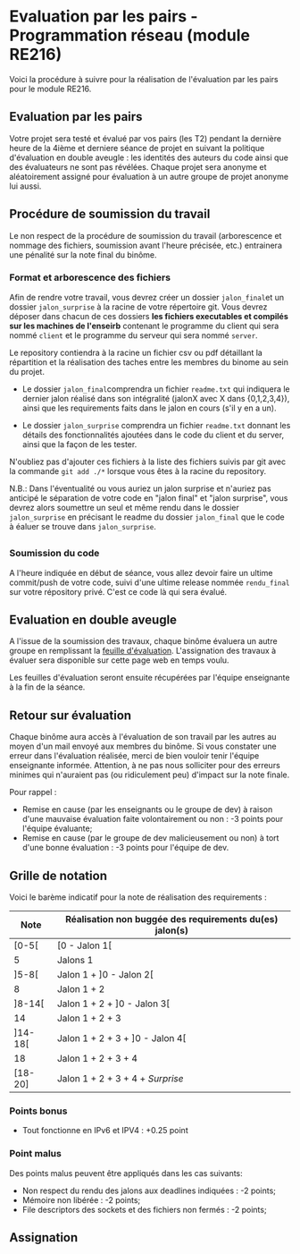 # Evaluation par les pairs - Programmation réseau (module RE216)

Voici la procédure à suivre pour la réalisation de l'évaluation par les pairs pour le module RE216. 

## Evaluation par les pairs

Votre projet sera testé et évalué par vos pairs (les T2) pendant la dernière heure de la 4ième et derniere séance de projet en suivant la politique d'évaluation en double aveugle : les identités des auteurs du code ainsi que des évaluateurs ne sont pas révélées. Chaque projet sera anonyme et aléatoirement assigné pour évaluation à un autre groupe de projet anonyme lui aussi.

## Procédure de soumission du travail

Le non respect de la procédure de soumission du travail (arborescence et nommage des fichiers, soumission avant l'heure précisée, etc.) entrainera une pénalité sur la note final du binôme. 


### Format et arborescence des fichiers
Afin de rendre votre travail, vous devrez créer un dossier `jalon_final`et un dossier `jalon_surprise` à la racine de votre répertoire git. Vous devrez déposer dans chacun de ces dossiers **les fichiers executables et compilés sur les machines de l'enseirb** contenant le programme du client qui sera nommé `client` et le programme du serveur qui sera nommé `server`. 

Le repository contiendra à la racine un fichier csv ou pdf détaillant la répartition et la réalisation des taches entre les membres du binome au sein du projet.

- Le dossier `jalon_final`comprendra un fichier `readme.txt` qui indiquera  le dernier jalon réalisé dans son intégralité (jalonX avec X dans {0,1,2,3,4}), ainsi que les requirements faits dans le jalon en cours (s'il y en a un).

- Le dossier `jalon_surprise` comprendra un fichier `readme.txt` donnant les détails des fonctionnalités ajoutées dans le code du client et du server,  ainsi que la façon de les tester.

N'oubliez pas d'ajouter ces fichiers à la liste des fichiers suivis par git avec la commande `git add ./*` lorsque vous êtes à la racine du repository.

N.B.: Dans l'éventualité ou vous auriez un jalon surprise et n'auriez pas anticipé le séparation de votre code en "jalon final" et "jalon surprise", vous devrez alors soumettre un seul et même rendu dans le dossier `jalon_surprise` en précisant le readme du dossier `jalon_final` que le code à éaluer se trouve dans `jalon_surprise`.

## 

### Soumission du code

A l'heure indiquée en début de séance, vous allez devoir faire un ultime commit/push de votre code, suivi d'une ultime release nommée `rendu_final` sur votre répository privé. C'est ce code là qui sera évalué.

## Evaluation en double aveugle

A l'issue de la soumission des travaux, chaque binôme évaluera un autre groupe en remplissant la [feuille d'évaluation](feuille_eval.pdf). L'assignation des travaux à évaluer sera disponible sur cette page web en temps voulu. 

Les feuilles d'évaluation seront ensuite récupérées par l'équipe enseignante à la fin de la séance. 

## Retour sur évaluation 

Chaque binôme aura accès à l'évaluation de son travail par les autres au moyen d'un mail envoyé aux membres du binôme. Si vous constater une erreur dans l'évaluation réalisée, merci de bien vouloir tenir l'équipe enseignante informée. Attention, à ne pas nous solliciter pour des erreurs minimes qui n'auraient pas (ou ridiculement peu) d'impact sur la note finale. 

Pour rappel : 
- Remise en cause (par les enseignants ou le groupe de dev) à raison d'une mauvaise évaluation faite volontairement ou non : -3 points pour l'équipe évaluante;
- Remise en cause (par le groupe de dev malicieusement ou non) à tort d'une bonne évaluation : -3 points pour l'équipe de dev.



## Grille de notation 

Voici le barème indicatif pour la note de réalisation des requirements :

| Note | Réalisation non buggée des requirements du(es) jalon(s) |
| ------ | ------ |
| \[0-5\[ | \[0 - Jalon 1\[ |
| 5 | Jalons 1 |
| \]5-8\[ | Jalon 1 + ]0 - Jalon 2\[ | 
| 8 | Jalon 1 + 2 |
| \]8-14\[  | Jalon 1 + 2 + \]0 - Jalon 3\[ |
| 14  | Jalon 1 + 2 + 3 |
| \]14-18\[ | Jalon 1 + 2 + 3 + \]0 - Jalon 4\[ |
| 18 | Jalon 1 + 2 + 3 + 4 |
| \[18-20\] | Jalon 1 + 2 + 3 + 4 + _Surprise_ |

### Points bonus
- Tout fonctionne en IPv6 et IPV4 : +0.25 point

### Point malus
Des points malus peuvent être appliqués dans les cas suivants:
- Non respect du rendu des jalons aux deadlines indiquées : -2 points;
- Mémoire non libérée : -2 points;
- File descriptors des sockets et des fichiers non fermés : -2 points;

## Assignation

<!-- 
[To be done by group 1](double_blind_eval/eval_g1.tar.gz)

[To be done by group 2](double_blind_eval/eval_g2.tar.gz)

[To be done by group 3](double_blind_eval/eval_g3.tar.gz)

[To be done by group 4](double_blind_eval/eval_g4.tar.gz)

[To be done by group 5](double_blind_eval/eval_g5.tar.gz)

[To be done by group 6](double_blind_eval/eval_g6.tar.gz)

[To be done by group 7](double_blind_eval/eval_g7.tar.gz)

[To be done by group 8](double_blind_eval/eval_g8.tar.gz)

[To be done by group 9](double_blind_eval/eval_g9.tar.gz)

[To be done by group 10](double_blind_eval/eval_g10.tar.gz)

[To be done by group 11](double_blind_eval/eval_g11.tar.gz)

[To be done by group 12](double_blind_eval/eval_g12.tar.gz)

[To be done by group 13](double_blind_eval/eval_g13.tar.gz)

[To be done by group 14](double_blind_eval/eval_g14.tar.gz)

[To be done by group 15](double_blind_eval/eval_g15.tar.gz)

[To be done by group 16](double_blind_eval/eval_g16.tar.gz)

[To be done by group 17](double_blind_eval/eval_g17.tar.gz)

[To be done by group 18](double_blind_eval/eval_g18.tar.gz)

[To be done by group 19](double_blind_eval/eval_g19.tar.gz)

[To be done by group 20](double_blind_eval/eval_g20.tar.gz)

[To be done by group 21](double_blind_eval/eval_g21.tar.gz)

[To be done by group 22](double_blind_eval/eval_g22.tar.gz)

[To be done by group 23](double_blind_eval/eval_g23.tar.gz)

[To be done by group 24](double_blind_eval/eval_g24.tar.gz)

[To be done by group 25](double_blind_eval/eval_g25.tar.gz)

[To be done by group 26](double_blind_eval/eval_g26.tar.gz)

[To be done by group 27](double_blind_eval/eval_g27.tar.gz)

[To be done by group 28](double_blind_eval/eval_g28.tar.gz)

[To be done by group 29](double_blind_eval/eval_g29.tar.gz)

[To be done by group 30](double_blind_eval/eval_g30.tar.gz) -->
